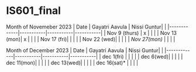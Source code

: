 # IS601_final

Month of Novemeber 2023
| Date        | Gayatri Aavula | Nissi Guntur|  |
|-------------|-----------|-----------|-----------|
| Nov  9 (thurs) |    x       |           |           |
| Nov 13 (mon)|      x     |           |           |
| Nov 17 (fri)|           |           |           |
| Nov 22 (wed)|           |           |           |
| *Nov 27(mon)* |       |           |           |  

Month of December 2023
| Date        | Gayatri Aavula | Nissi Guntur|  |
|-------------|-----------|-----------|-----------|
| dec  1(fri) |           |           |           |
| dec 6(wed)|          |           |           |
| dec 11(mon)|           |           |           |
| dec 13(wed)|           |           |           |
| dec 16(sat)* |       |           |           |  
